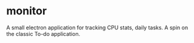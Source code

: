 # monitor
A small electron application for tracking CPU stats, daily tasks. A spin on the classic To-do application.
